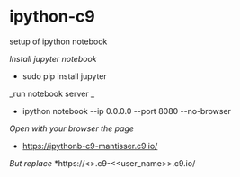 # ipython-c9
setup of ipython notebook

_Install jupyter notebook_

* sudo pip install jupyter


_run notebook server _

* ipython notebook --ip 0.0.0.0 --port 8080 --no-browser

_Open with your browser the page_
* https://ipythonb-c9-mantisser.c9.io/

_But replace_
*https://<<workspace-name>>.c9-<<user_name>>.c9.io/
